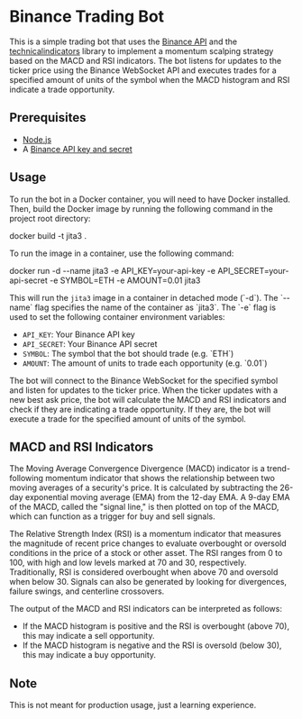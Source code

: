 # Binance Trading Bot

This is a simple trading bot that uses the [Binance API](https://binance-docs.github.io/apidocs/spot/en/#introduction) and the [technicalindicators](https://www.npmjs.com/package/technicalindicators) library to implement a momentum scalping strategy based on the MACD and RSI indicators. The bot listens for updates to the ticker price using the Binance WebSocket API and executes trades for a specified amount of units of the symbol when the MACD histogram and RSI indicate a trade opportunity.

## Prerequisites

*   [Node.js](https://nodejs.org/)
*   A [Binance API key and secret](https://www.binance.com/en/support/articles/360002502072)

## Usage

To run the bot in a Docker container, you will need to have Docker installed. Then, build the Docker image by running the following command in the project root directory:

  docker build -t jita3 .

To run the image in a container, use the following command:

  docker run -d --name jita3 -e API\_KEY=your-api-key -e API\_SECRET=your-api-secret -e SYMBOL=ETH -e AMOUNT=0.01 jita3

This will run the `jita3` image in a container in detached mode (\`-d\`). The \`--name\` flag specifies the name of the container as \`jita3\`. The \`-e\` flag is used to set the following container environment variables:

*   `API_KEY`: Your Binance API key
*   `API_SECRET`: Your Binance API secret
*   `SYMBOL`: The symbol that the bot should trade (e.g. \`ETH\`)
*   `AMOUNT`: The amount of units to trade each opportunity (e.g. \`0.01\`)

The bot will connect to the Binance WebSocket for the specified symbol and listen for updates to the ticker price. When the ticker updates with a new best ask price, the bot will calculate the MACD and RSI indicators and check if they are indicating a trade opportunity. If they are, the bot will execute a trade for the specified amount of units of the symbol.

## MACD and RSI Indicators

The Moving Average Convergence Divergence (MACD) indicator is a trend-following momentum indicator that shows the relationship between two moving averages of a security's price. It is calculated by subtracting the 26-day exponential moving average (EMA) from the 12-day EMA. A 9-day EMA of the MACD, called the "signal line," is then plotted on top of the MACD, which can function as a trigger for buy and sell signals.

The Relative Strength Index (RSI) is a momentum indicator that measures the magnitude of recent price changes to evaluate overbought or oversold conditions in the price of a stock or other asset. The RSI ranges from 0 to 100, with high and low levels marked at 70 and 30, respectively. Traditionally, RSI is considered overbought when above 70 and oversold when below 30. Signals can also be generated by looking for divergences, failure swings, and centerline crossovers.

The output of the MACD and RSI indicators can be interpreted as follows:

*   If the MACD histogram is positive and the RSI is overbought (above 70), this may indicate a sell opportunity.
*   If the MACD histogram is negative and the RSI is oversold (below 30), this may indicate a buy opportunity.

## Note

This is not meant for production usage, just a learning experience.